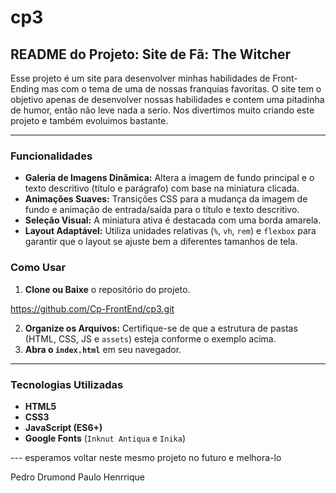 # cp3

## README do Projeto: Site de Fã: The Witcher 

Esse projeto é um site para desenvolver minhas habilidades de Front-Ending mas com o tema de uma de nossas franquias favoritas. O site tem o objetivo apenas de desenvolver nossas habilidades e contem uma pitadinha de humor, então não leve nada a serio. Nos divertimos muito criando este projeto e também evoluimos bastante.

---

### Funcionalidades

* **Galeria de Imagens Dinâmica:** Altera a imagem de fundo principal e o texto descritivo (título e parágrafo) com base na miniatura clicada.
* **Animações Suaves:** Transições CSS para a mudança da imagem de fundo e animação de entrada/saída para o título e texto descritivo.
* **Seleção Visual:** A miniatura ativa é destacada com uma borda amarela.
* **Layout Adaptável:** Utiliza unidades relativas (`%`, `vh`, `rem`) e `flexbox` para garantir que o layout se ajuste bem a diferentes tamanhos de tela.



### Como Usar

1.  **Clone ou Baixe** o repositório do projeto.

https://github.com/Cp-FrontEnd/cp3.git

2.  **Organize os Arquivos:** Certifique-se de que a estrutura de pastas (HTML, CSS, JS e `assets`) esteja conforme o exemplo acima.
3.  **Abra o `index.html`** em seu navegador.
---

### Tecnologias Utilizadas

* **HTML5**
* **CSS3**
* **JavaScript (ES6+)**
* **Google Fonts** (`Inknut Antiqua` e `Inika`)

--- esperamos voltar neste mesmo projeto no futuro e melhora-lo

Pedro Drumond
Paulo Henrrique